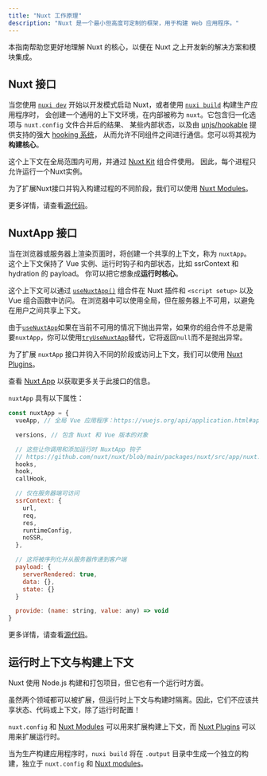 ```yaml
---
title: "Nuxt 工作原理"
description: "Nuxt 是一个最小但高度可定制的框架，用于构建 Web 应用程序。"
---
```


本指南帮助您更好地理解 Nuxt 的核心，以便在 Nuxt 之上开发新的解决方案和模块集成。

## Nuxt 接口

当您使用 [`nuxi dev`](/docs/api/commands/dev) 开始以开发模式启动 Nuxt，或者使用 [`nuxi build`](/docs/api/commands/build) 构建生产应用程序时，
会创建一个通用的上下文环境，在内部被称为 `nuxt`。它包含归一化选项与 `nuxt.config` 文件合并后的结果、
某些内部状态，以及由 [unjs/hookable](https://github.com/unjs/hookable) 提供支持的强大 [hooking 系统](/docs/api/advanced/hooks)，
从而允许不同组件之间进行通信。您可以将其视为**构建核心**。

这个上下文在全局范围内可用，并通过 [Nuxt Kit](/docs/guide/going-further/kit) 组合件使用。
因此，每个进程只允许运行一个Nuxt实例。

为了扩展Nuxt接口并钩入构建过程的不同阶段，我们可以使用 [Nuxt Modules](/docs/guide/going-further/modules)。

更多详情，请查看[源代码](https://github.com/nuxt/nuxt/blob/main/packages/nuxt/src/core/nuxt.ts)。

## NuxtApp 接口

当在浏览器或服务器上渲染页面时，将创建一个共享的上下文，称为 `nuxtApp`。
这个上下文保持了 Vue 实例、运行时钩子和内部状态，比如 ssrContext 和 hydration 的 payload。
你可以把它想象成**运行时核心**。

这个上下文可以通过 [`useNuxtApp()`](/docs/api/composables/use-nuxt-app) 组合件在 Nuxt 插件和 `<script setup>` 以及 Vue 组合函数中访问。
在浏览器中可以使用全局，但在服务器上不可用，以避免在用户之间共享上下文。

由于[`useNuxtApp`](/docs/api/composables/use-nuxt-app)如果在当前不可用的情况下抛出异常，如果你的组合件不总是需要`nuxtApp`，你可以使用[`tryUseNuxtApp`](/docs/api/composables/use-nuxt-app#tryusenuxtapp)替代，它将返回`null`而不是抛出异常。

为了扩展 `nuxtApp` 接口并钩入不同的阶段或访问上下文，我们可以使用 [Nuxt Plugins](/docs/guide/directory-structure/plugins)。

查看 [Nuxt App](/docs/api/composables/use-nuxt-app) 以获取更多关于此接口的信息。

`nuxtApp` 具有以下属性：

```js
const nuxtApp = {
  vueApp, // 全局 Vue 应用程序：https://vuejs.org/api/application.html#application-api

  versions, // 包含 Nuxt 和 Vue 版本的对象

  // 这些让你调用和添加运行时 NuxtApp 钩子
  // https://github.com/nuxt/nuxt/blob/main/packages/nuxt/src/app/nuxt.ts#L18
  hooks,
  hook,
  callHook,

  // 仅在服务器端可访问
  ssrContext: {
    url,
    req,
    res,
    runtimeConfig,
    noSSR,
  },

  // 这将被序列化并从服务器传递到客户端
  payload: {
    serverRendered: true,
    data: {},
    state: {}
  }

  provide: (name: string, value: any) => void
}
```

更多详情，请查看[源代码](https://github.com/nuxt/nuxt/blob/main/packages/nuxt/src/app/nuxt.ts)。

## 运行时上下文与构建上下文

Nuxt 使用 Node.js 构建和打包项目，但它也有一个运行时方面。

虽然两个领域都可以被扩展，但运行时上下文与构建时隔离。因此，它们不应该共享状态、代码或上下文，除了运行时配置！

`nuxt.config` 和 [Nuxt Modules](/docs/guide/going-further/modules) 可以用来扩展构建上下文，而 [Nuxt Plugins](/docs/guide/directory-structure/plugins) 可以用来扩展运行时。

当为生产构建应用程序时，`nuxi build` 将在 `.output` 目录中生成一个独立的构建，独立于 `nuxt.config` 和 [Nuxt modules](/docs/guide/going-further/modules)。

